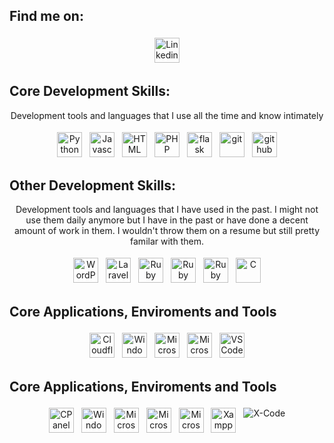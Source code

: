 ## Find me on:
<p align="center">
    <a href="https://www.linkedin.com/in/murraystorm/" target="_blank" rel="noopener noreferrer">
        <img src="https://img.icons8.com/color/69/000000/linkedin.png" alt="Linkedin" height="40" style="vertical-align:top; margin:4px">
    </a>
</p>

## Core Development Skills:
<p align="center">
    Development tools and languages that I use all the time and know intimately
</p>
<p align="center">
    <img src="https://img.icons8.com/color/69/000000/python.png" alt="Python" height="40" style="vertical-align:top; margin:4px">
    <img src="https://img.icons8.com/color/69/000000/javascript.png" alt="Javascript" height="40" style="vertical-align:top; margin:4px">
    <img src="https://img.icons8.com/color/69/000000/html5.png" alt="HTML" height="40" style="vertical-align:top; margin:4px">
    <img src="https://img.icons8.com/color/69/000000/php.png" alt="PHP" height="40" style="vertical-align:top; margin:4px">
    <img src="https://img.icons8.com/color/69/000000/flask.png" alt="flask" height="40" style="vertical-align:top; margin:4px">  
    <img src="https://img.icons8.com/color/69/000000/git.png" alt="git" height="40" style="vertical-align:top; margin:4px">
    <img src="https://img.icons8.com/color/69/000000/github.png" alt="github" height="40" style="vertical-align:top; margin:4px">
</p>

## Other Development Skills:
<p align="center">
    Development tools and languages that I have used in the past. I might not use them daily anymore but I have in the past or have done a decent amount of work in them. I wouldn't throw them on a resume but still pretty familar with them.
</p>
<p align="center">
    <img src="https://img.icons8.com/color/69/000000/wordpress.png" alt="WordPress" height="40" style="vertical-align:top; margin:4px">
    <img src="https://img.icons8.com/color/69/000000/laravel.png" alt="Laravel" height="40" style="vertical-align:top; margin:4px">
    <img src="https://img.icons8.com/color/69/000000/ruby.png" alt="Ruby" height="40" style="vertical-align:top; margin:4px">
    <img src="https://img.icons8.com/color/69/000000/rubygems.png" alt="Ruby Gems" height="40" style="vertical-align:top; margin:4px">
    <img src="https://img.icons8.com/color/69/000000/rubyonrails.png" alt="Ruby on Rails" height="40" style="vertical-align:top; margin:4px">
    <img src="https://img.icons8.com/color/69/000000/c.png" alt="C" height="40" style="vertical-align:top; margin:4px">
</p>

## Core Applications, Enviroments and Tools
<p align="center">
    <img src="https://img.icons8.com/color/69/000000/cloudflare.png" alt="Cloudflare" height="40" style="vertical-align:top; margin:4px">
    <img src="https://img.icons8.com/color/69/000000/windows.png" alt="Windows" height="40" style="vertical-align:top; margin:4px">
    <img src="https://img.icons8.com/color/69/000000/microsoftazure.png" alt="Microsoft Azure" height="40" style="vertical-align:top; margin:4px">
    <img src="https://img.icons8.com/color/69/000000/microsoftoffice.png" alt="Microsoft Office" height="40" style="vertical-align:top; margin:4px">
    <img src="https://img.icons8.com/color/69/000000/visualstudiocode.png" alt="VS Code" height="40" style="vertical-align:top; margin:4px">
</p>

## Core Applications, Enviroments and Tools
<p align="center">
    <img src="https://img.icons8.com/color/69/000000/cpanel.png" alt="CPanel" height="40" style="vertical-align:top; margin:4px">
    <img src="https://img.icons8.com/color/69/000000/windows.png" alt="Windows" height="40" style="vertical-align:top; margin:4px">
    <img src="https://img.icons8.com/color/69/000000/microsoftonedrive.png" alt="Microsoft One Drive" height="40" style="vertical-align:top; margin:4px">
    <img src="https://img.icons8.com/color/69/000000/microsoftoutlook.png" alt="Microsoft Outlook" height="40" style="vertical-align:top; margin:4px">
    <img src="https://img.icons8.com/color/69/000000/microsoftteams.png" alt="Microsoft Teams" height="40" style="vertical-align:top; margin:4px">
    <img src="https://img.icons8.com/color/69/000000/xampp.png" alt="Xampp" height="40" style="vertical-align:top; margin:4px">
    <img src="https://img.icons8.com/color/69/000000/xcode.png" alt="X-Code" style="vertical-align:top; margin:4px">
</p>
